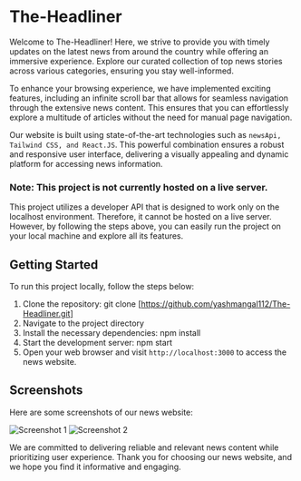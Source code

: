 # The-Headliner

Welcome to The-Headliner! Here, we strive to provide you with timely updates on the latest news from around the country while offering an immersive experience. Explore our curated collection of top news stories across various categories, ensuring you stay well-informed.

To enhance your browsing experience, we have implemented exciting features, including an infinite scroll bar that allows for seamless navigation through the extensive news content. This ensures that you can effortlessly explore a multitude of articles without the need for manual page navigation.

Our website is built using state-of-the-art technologies such as `newsApi, Tailwind CSS, and React.JS`. This powerful combination ensures a robust and responsive user interface, delivering a visually appealing and dynamic platform for accessing news information.


### Note: This project is not currently hosted on a live server.

This project utilizes a developer API that is designed to work only on the localhost environment. Therefore, it cannot be hosted on a live server. However, by following the steps above, you can easily run the project on your local machine and explore all its features.

## Getting Started

To run this project locally, follow the steps below:

1. Clone the repository: git clone [https://github.com/yashmangal112/The-Headliner.git]
2. Navigate to the project directory
3. Install the necessary dependencies: npm install 
4. Start the development server: npm start
5. Open your web browser and visit `http://localhost:3000` to access the news website.


## Screenshots

Here are some screenshots of our news website:

![Screenshot 1](https://github.com/yashmangal112/The-Headliner/assets/104120843/68bc5a6e-9545-4a5f-b117-ae7816df646c)
![Screenshot 2](https://github.com/yashmangal112/The-Headliner/assets/104120843/1f981f57-9dc9-4378-92f9-f162e619ef25)

We are committed to delivering reliable and relevant news content while prioritizing user experience. Thank you for choosing our news website, and we hope you find it informative and engaging.

